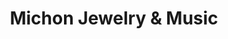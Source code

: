 ---
title: "Michon Jewelry & Music"
url: /metairie/michon-jewelry-and-music/
shop: musical instrument
---